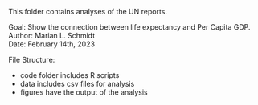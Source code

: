 This folder contains analyses of the UN reports. 

Goal: Show the connection between life expectancy and Per Capita GDP.  
Author: Marian L. Schmidt  
Date: February 14th, 2023   


File Structure:
- code folder includes R scripts
- data includes csv files for analysis
- figures have the output of the analysis

